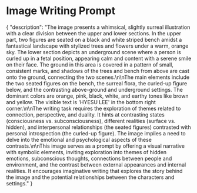 # Image Writing Prompt

{
  "description": "The image presents a whimsical, slightly surreal illustration with a clear division between the upper and lower sections. In the upper part, two figures are seated on a black and white striped bench amidst a fantastical landscape with stylized trees and flowers under a warm, orange sky. The lower section depicts an underground scene where a person is curled up in a fetal position, appearing calm and content with a serene smile on their face. The ground in this area is covered in a pattern of small, consistent marks, and shadows of the trees and bench from above are cast onto the ground, connecting the two scenes.\n\nThe main elements include the two seated figures on the bench, the surreal flora, the curled-up figure below, and the contrasting above-ground and underground settings. The dominant colors are orange, pink, black, white, and earthy tones like brown and yellow. The visible text is 'HYESU LEE' in the bottom right corner.\n\nThe writing task requires the exploration of themes related to connection, perspective, and duality. It hints at contrasting states (consciousness vs. subconsciousness), different realities (surface vs. hidden), and interpersonal relationships (the seated figures) contrasted with personal introspection (the curled-up figure). The image implies a need to delve into the emotional and psychological aspects of these contrasts.\n\nThis image serves as a prompt by offering a visual narrative with symbolic elements, inviting exploration into themes of hidden emotions, subconscious thoughts, connections between people and environment, and the contrast between external appearances and internal realities. It encourages imaginative writing that explores the story behind the image and the potential relationships between the characters and settings."
}